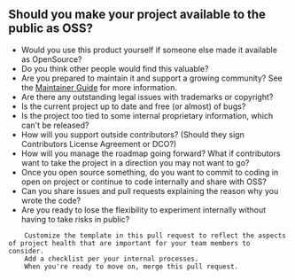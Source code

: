 ## Should you make your project available to the public as OSS?

- Would you use this product yourself if someone else made it available as OpenSource?
- Do you think other people would find this valuable?
-  Are you prepared to maintain it and support a growing community? See the [Maintainer Guide](maintainer-guide.md) for more information.
- Are there any outstanding legal issues with trademarks or copyright?
- Is the current project up to date and free (or almost) of bugs?
- Is the project too tied to some internal proprietary information, which can't be released?
- How will you support outside contributors? (Should they sign Contributors License Agreement or DCO?)
- How will you manage the roadmap going forward? What if contributors want to take the project in a direction you may not want to go?
- Once you open source something, do you want to commit to coding in open on project or continue to code internally and share with OSS?
- Can you share issues and pull requests explaining the reason why you wrote the code?
- Are you ready to lose the flexibility to experiment internally without having to take risks in public?

```
    Customize the template in this pull request to reflect the aspects of project health that are important for your team members to consider.
    Add a checklist per your internal processes.
    When you're ready to move on, merge this pull request.
```
